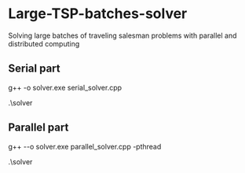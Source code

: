 # Large-TSP-batches-solver
Solving large batches of traveling salesman problems with parallel and distributed computing

## Serial part
g++ -o solver.exe serial_solver.cpp

.\solver  

## Parallel part
g++ --o solver.exe parallel_solver.cpp -pthread

.\solver
